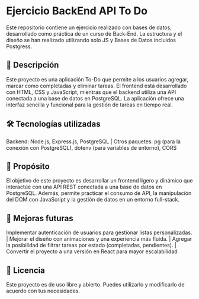 # Ejercicio BackEnd API To Do
Este repositorio contiene un ejercicio realizado con bases de datos, desarrollado como práctica de un curso de Back-End. La estructura y el diseño se han realizado utilizando solo JS y Bases de Datos incluidos Postgress.

## 📌 Descripción
Este proyecto es una aplicación To-Do que permite a los usuarios agregar, marcar como completadas y eliminar tareas. El frontend está desarrollado con HTML, CSS y JavaScript, mientras que el backend utiliza una API conectada a una base de datos en PostgreSQL. La aplicación ofrece una interfaz sencilla y funcional para la gestión de tareas en tiempo real.

## 🛠 Tecnologías utilizadas
Backend: Node.js, Express.js, PostgreSQL | Otros paquetes: pg (para la conexión con PostgreSQL), dotenv (para variables de entorno), CORS

## 🎯 Propósito
El objetivo de este proyecto es desarrollar un frontend ligero y dinámico que interactúe con una API REST conectada a una base de datos en PostgreSQL. Además, permite practicar el consumo de API, la manipulación del DOM con JavaScript y la gestión de datos en un entorno full-stack.

## 🔧 Mejoras futuras
Implementar autenticación de usuarios para gestionar listas personalizadas. | Mejorar el diseño con animaciones y una experiencia más fluida. | Agregar la posibilidad de filtrar tareas por estado (completadas, pendientes). | Convertir el proyecto a una versión en React para mayor escalabilidad

## 📜 Licencia
Este proyecto es de uso libre y abierto. Puedes utilizarlo y modificarlo de acuerdo con tus necesidades.
